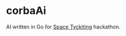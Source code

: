# corbaAi

AI written in Go for [Space Tyckiting](https://github.com/futurice/space-tyckiting) hackathon. 

